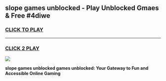 
## slope games unblocked - Play Unblocked Gmaes & Free #4diwe
<h3>
<a href="https://premium.freeplayer.one?title=slope_games_unblocked&ref=03M">CLICK TO PLAY</a></h3>
<hr>

<h3>
<a href="https://premium.freeplayer.one?title=slope_games_unblocked&ref=03M">CLICK 2 PLAY</a>
  
</h3>

<a href="https://premium.freeplayer.one?title=slope_games_unblocked&ref=03M"><img src="https://clearcache.store/games.png"></a>


**slope games unblocked games unblocked: Your Gateway to Fun and Accessible Online Gaming**
